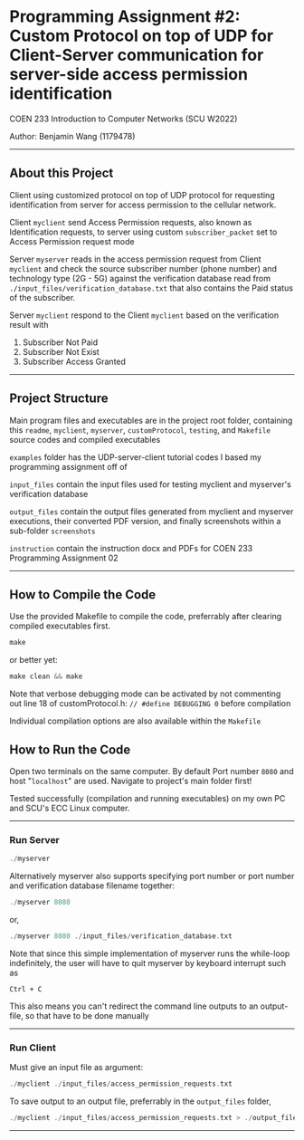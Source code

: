 # Programming Assignment #2: Custom Protocol on top of UDP for Client-Server communication for server-side access permission identification

COEN 233 Introduction to Computer Networks (SCU W2022)

Author: Benjamin Wang (1179478)

---
## About this Project

Client using customized protocol on top of UDP protocol for requesting identification from server for access permission to the cellular network.

Client `myclient` send Access Permission requests, also known as Identification requests, to server using custom `subscriber_packet` set to Access Permission request mode

Server `myserver` reads in the access permission request from Client `myclient` and check the source subscriber number (phone number) and technology type (2G - 5G) against the verification database read from `./input_files/verification_database.txt` that also contains the Paid status of the subscriber. 

Server `myclient` respond to the Client `myclient` based on the verification result with 

1. Subscriber Not Paid
2. Subscriber Not Exist
3. Subscriber Access Granted

---
## Project Structure
Main program files and executables are in the project root folder, containing this `readme`, `myclient`, `myserver`, `customProtocol`, `testing`, and `Makefile` source codes and compiled executables

`examples` folder has the UDP-server-client tutorial codes I based my programming assignment off of

`input_files` contain the input files used for testing myclient and myserver's verification database

`output_files` contain the output files generated from myclient and myserver executions, their converted PDF version, and finally screenshots within a sub-folder `screenshots`

`instruction` contain the instruction docx and PDFs for COEN 233 Programming Assignment 02

---
## How to Compile the Code
Use the provided Makefile to compile the code, preferrably after clearing compiled executables first.
```C
make
```
or better yet:
```C
make clean && make
```
Note that verbose debugging mode can be activated by not commenting out line 18 of customProtocol.h: `// #define DEBUGGING 0` before compilation

Individual compilation options are also available within the `Makefile`

## How to Run the Code
Open two terminals on the same computer. By default Port number `8080` and host "`localhost`" are used. Navigate to project's main folder first!

Tested successfully (compilation and running executables) on my own PC and SCU's ECC Linux computer.

---
### Run Server
```C
./myserver
```
Alternatively myserver also supports specifying port number or port number and verification database filename together:
```C
./myserver 8080
```
or,
```C
./myserver 8080 ./input_files/verification_database.txt
```
Note that since this simple implementation of myserver runs the while-loop indefinitely, the user will have to quit myserver by keyboard interrupt such as
```
Ctrl + C
```
This also means you can't redirect the command line outputs to an output-file, so that have to be done manually

---
### Run Client
Must give an input file as argument:
```C
./myclient ./input_files/access_permission_requests.txt
```
To save output to an output file, preferrably in the `output_files` folder,
```C
./myclient ./input_files/access_permission_requests.txt > ./output_files/client_output.txt 
```

---
